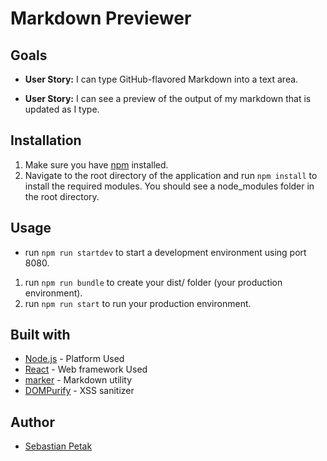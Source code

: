 # Markdown Previewer
## Goals
  * __User Story:__ I can type GitHub-flavored Markdown into a text area.

  * __User Story:__ I can see a preview of the output of my markdown that is updated as I type.

## Installation

1. Make sure you have [npm](https://www.npmjs.com/) installed.
2. Navigate to the root directory of the application and run `npm install` to install the required modules. You should see a node_modules folder in the root directory.

## Usage

* run `npm run startdev` to start a development environment using port 8080.  


1. run `npm run bundle` to create your dist/ folder (your production environment).
2. run `npm run start` to run your production environment.

## Built with

* [Node.js](https://nodejs.org/en/) - Platform Used
* [React](https://facebook.github.io/react/) - Web framework Used
* [marker](https://www.npmjs.com/package/marker) - Markdown utility
* [DOMPurify](https://github.com/cure53/DOMPurify) - XSS sanitizer

## Author

* [Sebastian Petak](http://www.sebastianpetak.com/)
